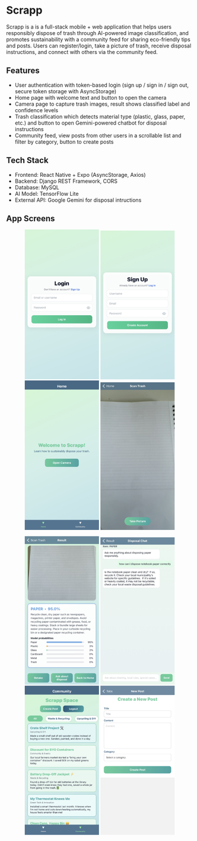 # Scrapp

Scrapp is a is a full-stack mobile + web application that helps users responsibly dispose of trash through AI-powered image classification, and promotes sustainability with a community feed for sharing eco-friendly tips and posts. Users can register/login, take a picture of trash, receive disposal instructions, and connect with others via the community feed.

## Features

- User authentication with token-based login (sign up / sign in / sign out, secure token storage with AsyncStorage)
- Home page with welcome text and button to open the camera
- Camera page to capture trash images, result shows classified label and confidence levels
- Trash classification which detects material type (plastic, glass, paper, etc.) and button to open Gemini-powered chatbot for disposal instructions
- Community feed, view posts from other users in a scrollable list and filter by category, button to create posts

## Tech Stack
- Frontend: React Native + Expo (AsyncStorage, Axios)
- Backend: Django REST Framework, CORS  
- Database: MySQL  
- AI Model: TensorFlow Lite  
- External API: Google Gemini for disposal intructions

## App Screens

<p align="center">
  <img src="mobile/assets/screenshots/login.png" width="200" />
  <img src="mobile/assets/screenshots/signup.png" width="200" />
  <img src="mobile/assets/screenshots/home.png" width="200" />
  <img src="mobile/assets/screenshots/scantrash.png" width="200" />
</p>
<p align="center">
  <img src="mobile/assets/screenshots/result.png" width="200" />
  <img src="mobile/assets/screenshots/chat.png" width="200" />
  <img src="mobile/assets/screenshots/community.png" width="200" />
  <img src="mobile/assets/screenshots/newpost.png" width="200" />
</p>
